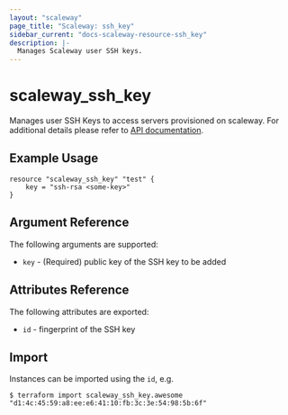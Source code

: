 ```yaml
---
layout: "scaleway"
page_title: "Scaleway: ssh_key"
sidebar_current: "docs-scaleway-resource-ssh_key"
description: |-
  Manages Scaleway user SSH keys.
---
```


# scaleway\_ssh\_key

Manages user SSH Keys to access servers provisioned on scaleway.
For additional details please refer to [API documentation](https://developer.scaleway.com/#users-user-get).

## Example Usage

```hcl
resource "scaleway_ssh_key" "test" {
    key = "ssh-rsa <some-key>"
}
```

## Argument Reference

The following arguments are supported:

* `key` - (Required) public key of the SSH key to be added

## Attributes Reference

The following attributes are exported:

* `id` - fingerprint of the SSH key

## Import

Instances can be imported using the `id`, e.g.

```
$ terraform import scaleway_ssh_key.awesome "d1:4c:45:59:a8:ee:e6:41:10:fb:3c:3e:54:98:5b:6f"
```
